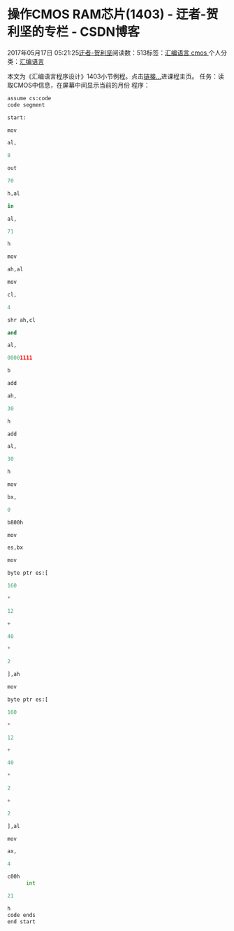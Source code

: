 
# 操作CMOS RAM芯片(1403) - 迂者-贺利坚的专栏 - CSDN博客

2017年05月17日 05:21:25[迂者-贺利坚](https://me.csdn.net/sxhelijian)阅读数：513标签：[汇编语言																](https://so.csdn.net/so/search/s.do?q=汇编语言&t=blog)[cmos																](https://so.csdn.net/so/search/s.do?q=cmos&t=blog)[
							](https://so.csdn.net/so/search/s.do?q=汇编语言&t=blog)个人分类：[汇编语言																](https://blog.csdn.net/sxhelijian/article/category/6698546)



本文为《汇编语言程序设计》1403小节例程。点击[链接…](http://blog.csdn.net/sxhelijian/article/details/56671827)进课程主页。
任务：读取CMOS中信息，在屏幕中间显示当前的月份
程序：
```python
assume cs:code
code segment
```
```python
start:
```
```python
mov
```
```python
al,
```
```python
8
```
```python
out
```
```python
70
```
```python
h,al
```
```python
in
```
```python
al,
```
```python
71
```
```python
h
```
```python
mov
```
```python
ah,al
```
```python
mov
```
```python
cl,
```
```python
4
```
```python
shr ah,cl
```
```python
and
```
```python
al,
```
```python
00001111
```
```python
b
```
```python
add
```
```python
ah,
```
```python
30
```
```python
h
```
```python
add
```
```python
al,
```
```python
30
```
```python
h
```
```python
mov
```
```python
bx,
```
```python
0
```
```python
b800h
```
```python
mov
```
```python
es,bx
```
```python
mov
```
```python
byte ptr es:[
```
```python
160
```
```python
*
```
```python
12
```
```python
+
```
```python
40
```
```python
*
```
```python
2
```
```python
],ah
```
```python
mov
```
```python
byte ptr es:[
```
```python
160
```
```python
*
```
```python
12
```
```python
+
```
```python
40
```
```python
*
```
```python
2
```
```python
+
```
```python
2
```
```python
],al
```
```python
mov
```
```python
ax,
```
```python
4
```
```python
c00h
      int
```
```python
21
```
```python
h
code ends
end start
```

